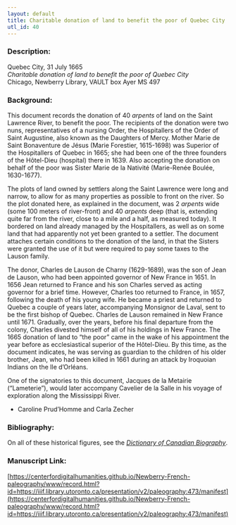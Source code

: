 ```yaml
---
layout: default
title: Charitable donation of land to benefit the poor of Quebec City
utl_id: 40
---
```


### Description:

Quebec City, 31 July 1665<br>
_Charitable donation of land to benefit the poor of Quebec City_<br>
Chicago, Newberry Library, VAULT box Ayer MS 497

### Background:

This document records the donation of 40 _arpents_ of land on the Saint Lawrence River, to benefit the poor. The recipients of the donation were two nuns, representatives of a nursing Order, the Hospitallers of the Order of Saint Augustine, also known as the Daughters of Mercy. Mother Marie de Saint Bonaventure de Jésus (Marie Forestier, 1615-1698) was Superior of the Hospitallers of Quebec in 1665; she had been one of the three founders of the Hôtel-Dieu (hospital) there in 1639. Also accepting the donation on behalf of the poor was Sister Marie de la Nativité (Marie-Renée Boulée, 1630-1677).

The plots of land owned by settlers along the Saint Lawrence were long and narrow, to allow for as many properties as possible to front on the river. So the plot donated here, as explained in the document, was 2 _arpents_ wide (some 100 meters of river-front) and 40 _arpents_ deep (that is, extending quite far from the river, close to a mile and a half, as measured today). It bordered on land already managed by the Hospitallers, as well as on some land that had apparently not yet been granted to a settler. The document attaches certain conditions to the donation of the land, in that the Sisters were granted the use of it but were required to pay some taxes to the Lauson family.

The donor, Charles de Lauson de Charny (1629-1689), was the son of Jean de Lauson, who had been appointed governor of New France in 1651. In 1656 Jean returned to France and his son Charles served as acting governor for a brief time. However, Charles too returned to France, in 1657, following the death of his young wife. He became a priest and returned to Quebec a couple of years later, accompanying Monsignor de Laval, sent to be the first bishop of Quebec. Charles de Lauson remained in New France until 1671. Gradually, over the years, before his final departure from the colony, Charles divested himself of all of his holdings in New France. The 1665 donation of land to “the poor” came in the wake of his appointment the year before as ecclesiastical superior of the Hôtel-Dieu. By this time, as the document indicates, he was serving as guardian to the children of his older brother, Jean, who had been killed in 1661 during an attack by Iroquoian Indians on the Ile d’Orléans.

One of the signatories to this document, Jacques de la Metairie (“Lameterie”), would later accompany Cavelier de la Salle in his voyage of exploration along the Mississippi River.

- Caroline Prud’Homme and Carla Zecher

### Bibliography:

On all of these historical figures, see the <a href="http://www.biographi.ca/en/">_Dictionary of Canadian Biography_</a>.

### Manuscript Link:

[https://centerfordigitalhumanities.github.io/Newberry-French-paleography/www/record.html?id=https://iiif.library.utoronto.ca/presentation/v2/paleography:473/manifest](https://centerfordigitalhumanities.github.io/Newberry-French-paleography/www/record.html?id=https://iiif.library.utoronto.ca/presentation/v2/paleography:473/manifest)
